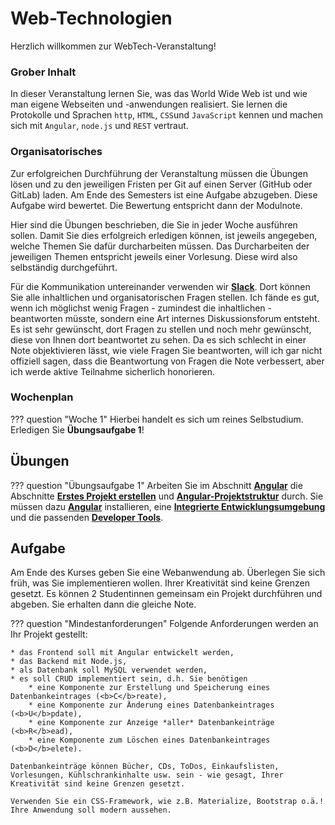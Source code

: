 # Web-Technologien

Herzlich willkommen zur WebTech-Veranstaltung! 

### Grober Inhalt

In dieser Veranstaltung lernen Sie, was das World Wide Web ist und wie man eigene Webseiten und -anwendungen realisiert. Sie lernen die Protokolle und Sprachen ``http``, ``HTML``, ``CSS``und ``JavaScript`` kennen und machen sich mit ``Angular``, ``node.js`` und ``REST`` vertraut.  

### Organisatorisches 

Zur erfolgreichen Durchführung der Veranstaltung müssen die Übungen lösen und zu den jeweiligen Fristen per Git auf einen Server (GitHub oder GitLab) laden. Am Ende des Semesters ist eine Aufgabe abzugeben. Diese Aufgabe wird bewertet. Die Bewertung entspricht dann der Modulnote. 

Hier sind die Übungen beschrieben, die Sie in jeder Woche ausführen sollen. Damit Sie dies erfolgreich erledigen können, ist jeweils angegeben, welche Themen Sie dafür durcharbeiten müssen. Das Durcharbeiten der jeweiligen Themen entspricht jeweils einer Vorlesung. Diese wird also selbständig durchgeführt. 

Für die Kommunikation untereinander verwenden wir [**Slack**](https://slack.com/intl/de-de/). Dort können Sie alle inhaltlichen und organisatorischen Fragen stellen. Ich fände es gut, wenn ich möglichst wenig Fragen - zumindest die inhaltlichen - beantworten müsste, sondern eine Art internes Diskussionsforum entsteht. Es ist sehr gewünscht, dort Fragen zu stellen und noch mehr gewünscht, diese von Ihnen dort beantwortet zu sehen. Da es sich schlecht in einer Note objektivieren lässt, wie viele Fragen Sie beantworten, will ich gar nicht offiziell sagen, dass die Beantwortung von Fragen die Note verbessert, aber ich werde aktive Teilnahme sicherlich honorieren.  

### Wochenplan

??? question "Woche 1"
	Hierbei handelt es sich um reines Selbstudium. Erledigen Sie **Übungsaufgabe 1**!

## Übungen

??? question "Übungsaufgabe 1"
    Arbeiten Sie im Abschnitt [**Angular**](../angular/#angular) die Abschnitte [**Erstes Projekt erstellen**](../angular/#erstes-projekt-erstellen) und [**Angular-Projektstruktur**](../angular/#angular-projektstruktur) durch. Sie müssen dazu [**Angular**](../tools/#angular) installieren, eine [**Integrierte Entwicklungsumgebung**](../tools/#integrated-development-environment-ide) und die passenden [**Developer Tools**](../tools/#developer-tools). 


## Aufgabe

Am Ende des Kurses geben Sie eine Webanwendung ab. Überlegen Sie sich früh, was Sie implementieren wollen. Ihrer Kreativität sind keine Grenzen gesetzt. Es können 2 Studentinnen gemeinsam ein Projekt durchführen und abgeben. Sie erhalten dann die gleiche Note. 

??? question "Mindestanforderungen"
	Folgende Anforderungen werden an Ihr Projekt gestellt:

	* das Frontend soll mit Angular entwickelt werden,
	* das Backend mit Node.js,
	* als Datenbank soll MySQL verwendet werden,
	* es soll CRUD implementiert sein, d.h. Sie benötigen 
	    * eine Komponente zur Erstellung und Speicherung eines Datenbankeintrages (<b>C</b>reate),
	    * eine Komponente zur Änderung eines Datenbankeintrages (<b>U</b>pdate),
	    * eine Komponente zur Anzeige *aller* Datenbankeinträge (<b>R</b>ead),
	    * eine Komponente zum Löschen eines Datenbankeintrages (<b>D</b>elete).

	Datenbankeinträge können Bücher, CDs, ToDos, Einkaufslisten, Vorlesungen, Kühlschrankinhalte usw. sein - wie gesagt, Ihrer Kreativität sind keine Grenzen gesetzt. 

	Verwenden Sie ein CSS-Framework, wie z.B. Materialize, Bootstrap o.ä.! Ihre Anwendung soll modern aussehen. 
